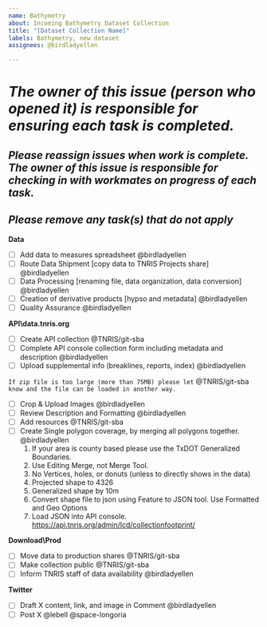 ```yaml
---
name: Bathymetry
about: Incoming Bathymetry Dataset Collection
title: "[Dataset Collection Name]"
labels: Bathymetry, new dataset
assignees: @birdladyellen

---
```


# ***The owner of this issue (person who opened it) is responsible for ensuring each task is completed.***
## ***Please reassign issues when work is complete. The owner of this issue is responsible for checking in with workmates on progress of each task.***
## ***Please remove any task(s) that do not apply***

**Data**
- [ ] Add data to measures spreadsheet @birdladyellen
- [ ] Route Data Shipment [copy data to TNRIS Projects share] @birdladyellen
- [ ] Data Processing [renaming file, data organization, data conversion]  @birdladyellen 
- [ ] Creation of derivative products [hypso and metadata] @birdladyellen
- [ ] Quality Assurance @birdladyellen

**API\data.tnris.org**
- [ ] Create API collection @TNRIS/git-sba
- [ ] Complete API console collection form including metadata and description @birdladyellen 
- [ ] Upload supplemental info (breaklines, reports, index) @birdladyellen

`If zip file is too large (more than 75MB) please let` @TNRIS/git-sba `know and the file can be loaded in another way.`
- [ ] Crop & Upload Images @birdladyellen
- [ ] Review Description and Formatting @birdladyellen
- [ ] Add resources  @TNRIS/git-sba 
- [ ] Create Single polygon coverage, by merging all polygons together. @birdladyellen
	1. If your area is county based please use the TxDOT Generalized Boundaries.
	2. Use Editing Merge, not Merge Tool.    
	3. No Vertices, holes, or donuts (unless to directly shows in the data)
	4. Projected shape to 4326
	5. Generalized shape by 10m
	6. Convert shape file to json using Feature to JSON tool. Use Formatted and Geo Options
	7. Load JSON into API console. https://api.tnris.org/admin/lcd/collectionfootprint/

**Download\Prod**
- [ ] Move data to production shares @TNRIS/git-sba
- [ ] Make collection public  @TNRIS/git-sba
- [ ] Inform TNRIS staff of data availability @birdladyellen

**Twitter**
- [ ] Draft X content, link, and image in Comment @birdladyellen
- [ ] Post X @lebell @space-longoria
